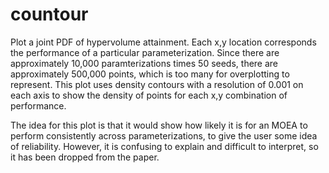 countour
========

Plot a joint PDF of hypervolume attainment.
    Each x,y location corresponds the performance of a particular parameterization.
    Since there are approximately 10,000 paramterizations times 50 seeds, there are
    approximately 500,000 points, which is too many for overplotting to represent.
    This plot uses density contours with a resolution of 0.001 on each axis to show
    the density of points for each x,y combination of performance.

The idea for this plot is that it would show how likely it is for an MOEA to perform
    consistently across parameterizations, to give the user some idea of reliability.
    However, it is confusing to explain and difficult to interpret, so it has been
    dropped from the paper.
